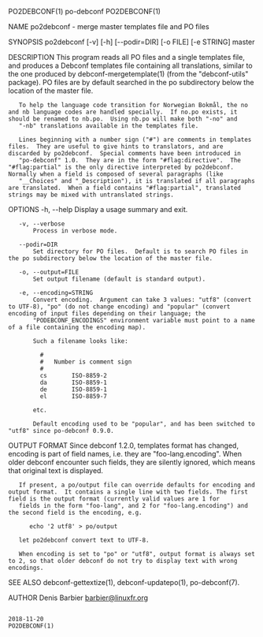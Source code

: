 PO2DEBCONF(1)                                                                                     po-debconf                                                                                    PO2DEBCONF(1)

NAME
       po2debconf - merge master templates file and PO files

SYNOPSIS
       po2debconf [-v] [-h] [--podir=DIR] [-o FILE] [-e STRING] master

DESCRIPTION
       This program reads all PO files and a single templates file, and produces a Debconf templates file containing all translations, similar to the one produced by debconf-mergetemplate(1) (from the
       "debconf-utils" package).  PO files are by default searched in the po subdirectory below the location of the master file.

       To help the language code transition for Norwegian Bokmål, the no and nb language codes are handled specially.  If no.po exists, it should be renamed to nb.po.  Using nb.po will make both "-no" and
       "-nb" translations available in the templates file.

       Lines beginning with a number sign ("#") are comments in templates files.  They are useful to give hints to translators, and are discarded by po2debconf.  Special comments have been introduced in
       "po-debconf" 1.0.  They are in the form "#flag:directive".  The "#flag:partial" is the only directive interpreted by po2debconf.  Normally when a field is composed of several paragraphs (like
       "__Choices" and "_Description"), it is translated if all paragraphs are translated.  When a field contains "#flag:partial", translated strings may be mixed with untranslated strings.

OPTIONS
       -h, --help
           Display a usage summary and exit.

       -v, --verbose
           Process in verbose mode.

       --podir=DIR
           Set directory for PO files.  Default is to search PO files in the po subdirectory below the location of the master file.

       -o, --output=FILE
           Set output filename (default is standard output).

       -e, --encoding=STRING
           Convert encoding.  Argument can take 3 values: "utf8" (convert to UTF-8), "po" (do not change encoding) and "popular" (convert encoding of input files depending on their language; the
           "PODEBCONF_ENCODINGS" environment variable must point to a name of a file containing the encoding map).

           Such a filename looks like:

             #
             #   Number is comment sign
             #
             cs       ISO-8859-2
             da       ISO-8859-1
             de       ISO-8859-1
             el       ISO-8859-7

           etc.

           Default encoding used to be "popular", and has been switched to "utf8" since po-debconf 0.9.0.

OUTPUT FORMAT
       Since debconf 1.2.0, templates format has changed, encoding is part of field names, i.e. they are "foo-lang.encoding".  When older debconf encounter such fields, they are silently ignored, which
       means that original text is displayed.

       If present, a po/output file can override defaults for encoding and output format.  It contains a single line with two fields. The first field is the output format (currently valid values are 1 for
       fields in the form "foo-lang", and 2 for "foo-lang.encoding") and the second field is the encoding, e.g.

          echo '2 utf8' > po/output

       let po2debconf convert text to UTF-8.

       When encoding is set to "po" or "utf8", output format is always set to 2, so that older debconf do not try to display text with wrong encodings.

SEE ALSO
       debconf-gettextize(1), debconf-updatepo(1), po-debconf(7).

AUTHOR
         Denis Barbier <barbier@linuxfr.org>

                                                                                                  2018-11-20                                                                                    PO2DEBCONF(1)
